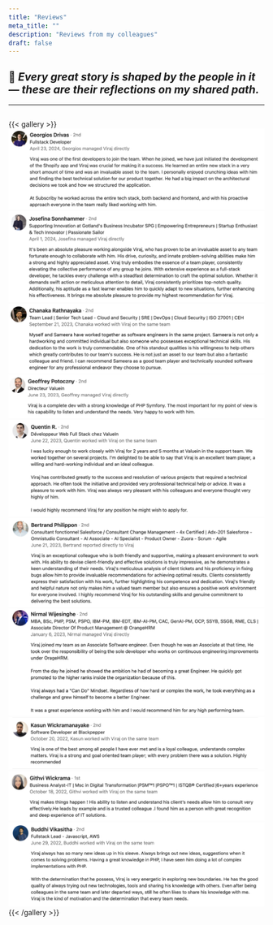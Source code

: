 ```yaml
---
title: "Reviews"
meta_title: ""
description: "Reviews from my colleagues"
draft: false
---
```


## 🎯 *Every great story is shaped by the people in it — these are their reflections on my shared path.*

---

##

{{< gallery >}}
<img src="gallery/1.png" class="grid-w100 md:grid-w100 xl:grid-w100" />
<img src="gallery/2.png" class="grid-w100 md:grid-w100 xl:grid-w100" />
<img src="gallery/3.png" class="grid-w100 md:grid-w100 xl:grid-w100" />
<img src="gallery/4.png" class="grid-w100 md:grid-w100 xl:grid-w100" />
<img src="gallery/5.png" class="grid-w100 md:grid-w100 xl:grid-w100" />
<img src="gallery/6.png" class="grid-w100 md:grid-w100 xl:grid-w100" />
<img src="gallery/7.png" class="grid-w100 md:grid-w100 xl:grid-w100" />
<img src="gallery/8.png" class="grid-w100 md:grid-w100 xl:grid-w100" />
<img src="gallery/9.png" class="grid-w100 md:grid-w100 xl:grid-w100" />
<img src="gallery/10.png" class="grid-w100 md:grid-w100 xl:grid-w100" />
{{< /gallery >}}